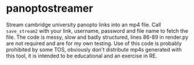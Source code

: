# panoptostreamer
Stream cambridge university panopto links into an mp4 file.
Call `save_stream2` with your link, username, password and file name to fetch the file.
The code is messy, slow and badly structured, lines 86-89 in render.py are not required and are for my own testing.
Use of this code is probably prohibited by some TOS, obviously don't distribute mp4s generated with this tool, it is intended to be educational and an exercise in RE.
